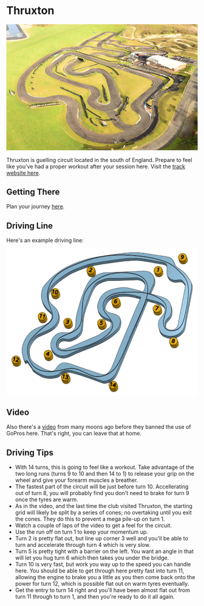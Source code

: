 # Thruxton

![Aerial View](images/Thruxton-AerialView.jpg)

Thruxton is guelling circuit located in the south of England. Prepare to feel like you've had a proper workout after your session here. Visit the [track website here](https://www.thruxtonkarting.co.uk/).

## Getting There

Plan your journey [here](https://www.google.co.uk/maps/place/Thruxton+Kart+Centre/@51.2032171,-1.6107885,388m/data=!3m1!1e3!4m9!1m2!2m1!1sThruxton+Karting!3m5!1s0x0:0x2d52474cad14edb2!8m2!3d51.203053!4d-1.609634!15sChBUaHJ1eHRvbiBLYXJ0aW5nWiQKEHRocnV4dG9uIGthcnRpbmciEHRocnV4dG9uIGthcnRpbmeSAQ1nb19rYXJ0X3RyYWNrmgEjQ2haRFNVaE5NRzluUzBWSlEwRm5TVU4zWDBsbFIxbFJFQUU).

## Driving Line

Here's an example driving line:

![Driving Line](images/Thruxton-DrivingLine.png)

## Video

Also there's a [video](https://www.youtube.com/watch?v=Q8a-kOWFrq8) from many moons ago before they banned the use of GoPros here. That's right, you can leave that at home.

## Driving Tips

* With 14 turns, this is going to feel like a workout. Take advantage of the two long runs (turns 9 to 10 and then 14 to 1) to release your grip on the wheel and give your forearm muscles a breather.
* The fastest part of the circuit will be just before turn 10. Accellerating out of turn 8, you will probably find you don't need to brake for turn 9 once the tyres are warm.
* As in the video, and the last time the club visited Thruxton, the starting grid will likely be split by a series of cones; no overtaking until you exit the cones. They do this to prevent a mega pile-up on turn 1.
* Watch a couple of laps of the video to get a feel for the circuit.
* Use the run off on turn 1 to keep your momentum up.
* Turn 2 is pretty flat out, but line up corner 3 well and you'll be able to turn and accelerate through turn 4 which is very slow.
* Turn 5 is pretty tight with a barrier on the left. You want an angle in that will let you hug turn 6 which then takes you under the bridge.
* Turn 10 is very fast, but work you way up to the speed you can handle here. You should be able to get through here pretty fast into turn 11, allowing the engine to brake you a little as you then come back onto the power for turn 12, which is possible flat out on warm tyres eventually.
* Get the entry to turn 14 right and you'll have been almost flat out from turn 11 through to turn 1, and then you're ready to do it all again.